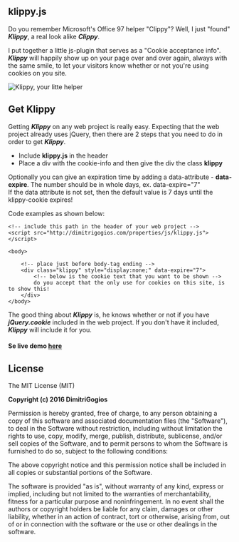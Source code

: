 ## klippy.js
<p>Do you remember Microsoft&#39;s Office 97 helper &quot;Clippy&quot;? Well, I just &quot;found&quot; <em><strong>Klippy</strong></em>, a real look alike <em><strong>Clippy</strong></em>.</p>

<p>I put together a little js-plugin that serves as a &quot;Cookie acceptance info&quot;. <em><strong>Klippy</strong></em> will happily show up on your page over and over again, always with the same smile, to let your visitors know whether or not you&#39;re using cookies on you site.</p>

<p><img alt="Klippy, your litte helper" class="responsive" src="http://dimitrigogios.com/properties/images/klippy-cookie-example.png" /></p>

<h2>Get Klippy</h2>

<p>Getting <em><strong>Klippy</strong></em> on any web project is really easy. Expecting that the web project already uses jQuery, then there are&nbsp;2 steps that you need to do in order to get <em><strong>Klippy</strong></em>.</p>

<ul class="list-unstyled">
    <li>Include <strong>klippy.js</strong>&nbsp;in the header&nbsp;</li>
    <li>Place a div with the cookie-info and then give the div&nbsp;the class <strong>klippy</strong></li>
</ul>

<p>Optionally you can give an expiration time by adding a data-attribute - <strong>data-expire</strong>. The number should be in whole days, ex. data-expire=&quot;7&quot;<br/>
If the data attribute is not set, then the default value is 7 days until the klippy-cookie expires!</p>

<p>Code examples as shown below:</p>

<pre>
<code class="language-html">&lt;!-- include this path in the header of your web project --&gt;
&lt;script src="http://dimitrigogios.com/properties/js/klippy.js"&gt;&lt;/script&gt;</code></pre>

<pre>
<code class="language-html">&lt;body&gt;

    &lt;!-- place just before body-tag ending --&gt;
    &lt;div class="klippy" style="display:none;" data-expire="7"&gt;
        &lt;!-- below is the cookie text that you want to be shown --&gt;
        do you accept that the only use for cookies on this site, is to show this!
    &lt;/div&gt;
&lt;/body&gt;</code></pre>

<p>The good thing about <em><strong>Klippy</strong></em>&nbsp;is, he knows whether or not if you have<em><strong> jQuery.cookie</strong></em> included in the web project. If you don&#39;t have it included, <em><strong>Klippy</strong></em> will include it for you.</p>

#### Se live demo <a href="http://dimitrigogios.com/dservice/#Frontend-scripts-by-dimitri-gogios" target="_blank">here</a>

## License
The MIT License (MIT)

**Copyright (c) 2016 DimitriGogios**

Permission is hereby granted, free of charge, to any person obtaining a copy
of this software and associated documentation files (the "Software"), to deal
in the Software without restriction, including without limitation the rights
to use, copy, modify, merge, publish, distribute, sublicense, and/or sell
copies of the Software, and to permit persons to whom the Software is
furnished to do so, subject to the following conditions:

The above copyright notice and this permission notice shall be included in all
copies or substantial portions of the Software.

The software is provided "as is", without warranty of any kind, express or
implied, including but not limited to the warranties of merchantability,
fitness for a particular purpose and noninfringement. In no event shall the
authors or copyright holders be liable for any claim, damages or other
liability, whether in an action of contract, tort or otherwise, arising from,
out of or in connection with the software or the use or other dealings in the
software.